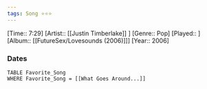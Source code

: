 ```yaml
---
tags: Song ⭐⭐⭐ 
---
```

[Time:: 7:29]
[Artist:: [[Justin Timberlake]] ]
[Genre:: Pop]
[Played:: ]
[Album:: [[FutureSex/Lovesounds (2006)]]]
[Year:: 2006]
### Dates
````dataview
TABLE Favorite_Song
WHERE Favorite_Song = [[What Goes Around...]]
````